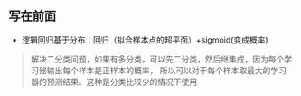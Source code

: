 ## 写在前面

* 逻辑回归基于分布：回归（拟合样本点的超平面）+sigmoid(变成概率)







> 解决二分类问题，如果有多分类，可以先二分类，然后继集成，因为每个学习器输出每个样本是正样本的概率，
> 所以可以对于每个样本取最大的学习器的预测结果。这种是分类比较少的情况下使用





